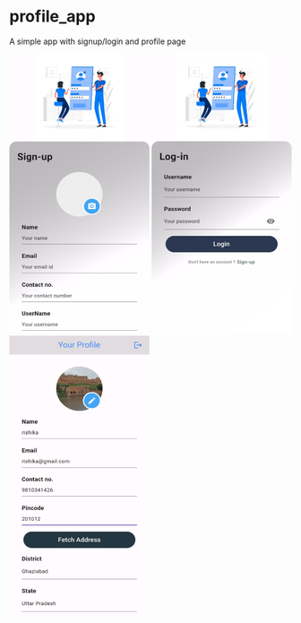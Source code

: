 # profile_app
A simple app with signup/login and profile page 


<img src="./screenshots/profileapp_signup.jpg" alt="Signup Screen" width="250" height="500"/>


<img src="./screenshots/profileapp_login.jpg" alt="Login Screen" width="250" height="500"/>


<img src="./screenshots/profileapp_profile.jpg" alt="Profile Screen" width="250" height="500"/>

